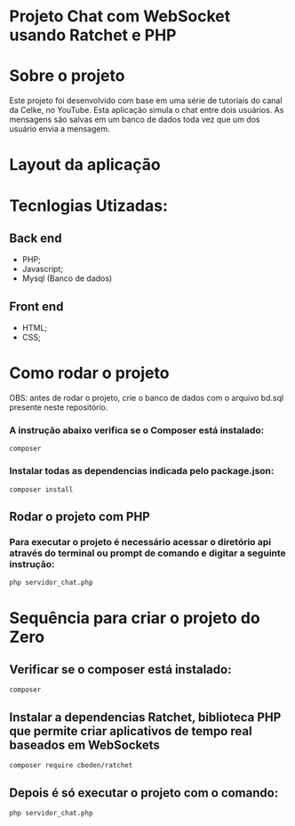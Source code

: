 # Projeto Chat com WebSocket usando Ratchet e PHP

# Sobre o projeto
Este projeto foi desenvolvido com base em uma série de tutoriais do canal da Celke, no YouTube.
Esta aplicação simula o chat entre dois usuários. As mensagens são salvas em um banco de dados toda vez que um dos usuário envia a mensagem.

# Layout da aplicação

# Tecnlogias Utizadas:

## Back end
* PHP;
* Javascript;
* Mysql (Banco de dados)

## Front end
* HTML;
* CSS;

# Como rodar o projeto
OBS: antes de rodar o projeto, crie o banco de dados com o arquivo bd.sql presente neste repositório.
### A instrução abaixo verifica se o Composer está instalado:
`composer`

### Instalar todas as dependencias indicada pelo package.json:
`composer install`

## Rodar o projeto com PHP
### Para executar o projeto é necessário acessar o diretório api através do terminal ou prompt de comando e digitar a seguinte instrução:
`php servidor_chat.php`

# Sequência para criar o projeto do Zero
## Verificar se o composer está instalado:
`composer`

## Instalar a dependencias Ratchet, biblioteca PHP que permite criar aplicativos de tempo real baseados em WebSockets
`composer require cboden/ratchet`

## Depois é só executar o projeto com o comando:
`php servidor_chat.php`